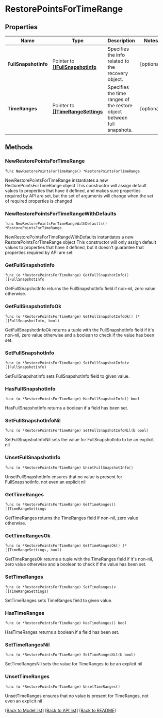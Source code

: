 # RestorePointsForTimeRange

## Properties

Name | Type | Description | Notes
------------ | ------------- | ------------- | -------------
**FullSnapshotInfo** | Pointer to [**[]FullSnapshotInfo**](FullSnapshotInfo.md) | Specifies the info related to the recovery object. | [optional] 
**TimeRanges** | Pointer to [**[]TimeRangeSettings**](TimeRangeSettings.md) | Specifies the time ranges of the restore object between full snapshots. | [optional] 

## Methods

### NewRestorePointsForTimeRange

`func NewRestorePointsForTimeRange() *RestorePointsForTimeRange`

NewRestorePointsForTimeRange instantiates a new RestorePointsForTimeRange object
This constructor will assign default values to properties that have it defined,
and makes sure properties required by API are set, but the set of arguments
will change when the set of required properties is changed

### NewRestorePointsForTimeRangeWithDefaults

`func NewRestorePointsForTimeRangeWithDefaults() *RestorePointsForTimeRange`

NewRestorePointsForTimeRangeWithDefaults instantiates a new RestorePointsForTimeRange object
This constructor will only assign default values to properties that have it defined,
but it doesn't guarantee that properties required by API are set

### GetFullSnapshotInfo

`func (o *RestorePointsForTimeRange) GetFullSnapshotInfo() []FullSnapshotInfo`

GetFullSnapshotInfo returns the FullSnapshotInfo field if non-nil, zero value otherwise.

### GetFullSnapshotInfoOk

`func (o *RestorePointsForTimeRange) GetFullSnapshotInfoOk() (*[]FullSnapshotInfo, bool)`

GetFullSnapshotInfoOk returns a tuple with the FullSnapshotInfo field if it's non-nil, zero value otherwise
and a boolean to check if the value has been set.

### SetFullSnapshotInfo

`func (o *RestorePointsForTimeRange) SetFullSnapshotInfo(v []FullSnapshotInfo)`

SetFullSnapshotInfo sets FullSnapshotInfo field to given value.

### HasFullSnapshotInfo

`func (o *RestorePointsForTimeRange) HasFullSnapshotInfo() bool`

HasFullSnapshotInfo returns a boolean if a field has been set.

### SetFullSnapshotInfoNil

`func (o *RestorePointsForTimeRange) SetFullSnapshotInfoNil(b bool)`

 SetFullSnapshotInfoNil sets the value for FullSnapshotInfo to be an explicit nil

### UnsetFullSnapshotInfo
`func (o *RestorePointsForTimeRange) UnsetFullSnapshotInfo()`

UnsetFullSnapshotInfo ensures that no value is present for FullSnapshotInfo, not even an explicit nil
### GetTimeRanges

`func (o *RestorePointsForTimeRange) GetTimeRanges() []TimeRangeSettings`

GetTimeRanges returns the TimeRanges field if non-nil, zero value otherwise.

### GetTimeRangesOk

`func (o *RestorePointsForTimeRange) GetTimeRangesOk() (*[]TimeRangeSettings, bool)`

GetTimeRangesOk returns a tuple with the TimeRanges field if it's non-nil, zero value otherwise
and a boolean to check if the value has been set.

### SetTimeRanges

`func (o *RestorePointsForTimeRange) SetTimeRanges(v []TimeRangeSettings)`

SetTimeRanges sets TimeRanges field to given value.

### HasTimeRanges

`func (o *RestorePointsForTimeRange) HasTimeRanges() bool`

HasTimeRanges returns a boolean if a field has been set.

### SetTimeRangesNil

`func (o *RestorePointsForTimeRange) SetTimeRangesNil(b bool)`

 SetTimeRangesNil sets the value for TimeRanges to be an explicit nil

### UnsetTimeRanges
`func (o *RestorePointsForTimeRange) UnsetTimeRanges()`

UnsetTimeRanges ensures that no value is present for TimeRanges, not even an explicit nil

[[Back to Model list]](../README.md#documentation-for-models) [[Back to API list]](../README.md#documentation-for-api-endpoints) [[Back to README]](../README.md)


